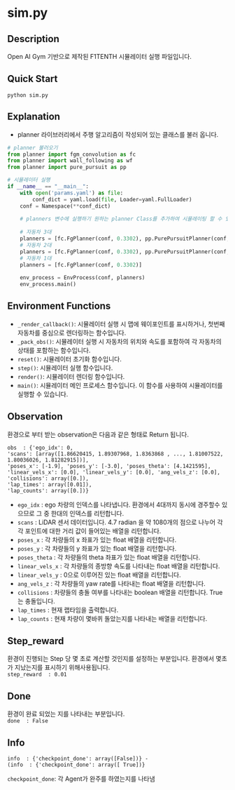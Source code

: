 # sim.py 

## Description
Open AI Gym 기반으로 제작된 F1TENTH 시뮬레이터 실행 파일입니다. 

## Quick Start
```shell
python sim.py
```

## Explanation
- planner 라이브러리에서 주행 알고리즘이 작성되어 있는 클래스를 불러 옵니다. 
```python
# planner 불러오기
from planner import fgm_convolution as fc
from planner import wall_following as wf
from planner import pure_pursuit as pp
```


```python
# 시뮬레이터 실행
if __name__ == "__main__":
    with open('params.yaml') as file:
        conf_dict = yaml.load(file, Loader=yaml.FullLoader)
    conf = Namespace(**conf_dict)
    
    # planners 변수에 실행하기 원하는 planner Class를 추가하여 시뮬레이팅 할 수 있습니다.
    
    # 자동차 3대
    planners = [fc.FgPlanner(conf, 0.3302), pp.PurePursuitPlanner(conf, 0.3302), wf.WallPlanner(conf, 0.3302)] 
    # 자동차 2대 
    planners = [fc.FgPlanner(conf, 0.3302), pp.PurePursuitPlanner(conf, 0.3302)]
    # 자동차 1대
    planners = [fc.FgPlanner(conf, 0.3302)]
    
    env_process = EnvProcess(conf, planners)
    env_process.main()
```


## Environment Functions

- `_render_callback()`: 시뮬레이터 실행 시 맵에 웨이포인트를 표시하거나, 첫번째 자동차를 중심으로 렌더링하는 함수입니다.  
- `_pack_obs()`: 시뮬레이터 실행 시 자동차의 위치와 속도를 포함하여 각 자동차의 상태를 포함하는 함수입니다.  
- `reset()`: 시뮬레이터 초기화 함수입니다.  
- `step()`: 시뮬레이터 실행 함수입니다.  
- `render()`: 시뮬레이터 렌더링 함수입니다.  
- `main()`: 시뮬레이터 메인 프로세스 함수입니다. 이 함수를 사용하여 시뮬레이터를 실행할 수 있습니다.


## Observation
환경으로 부터 받는 observation은 다음과 같은 형태로 Return 됩니다.
```
obs  : {'ego_idx': 0,
'scans': [array([1.86620415, 1.89307968, 1.8363868 , ..., 1.81007522, 1.80036026, 1.81282915])],
'poses_x': [-1.9], 'poses_y': [-3.0], 'poses_theta': [4.1421595],
'linear_vels_x': [0.0], 'linear_vels_y': [0.0], 'ang_vels_z': [0.0],
'collisions': array([0.]),
'lap_times': array([0.01]),
'lap_counts': array([0.])}
```
* `ego_idx` : ego 차량의 인덱스를 나타냅니다. 환경에서 4대까지 동시에 경주할수 있으므로 그 중 한대의 인덱스를 리턴합니다.
* `scans` : LiDAR 센서 데이터입니다. 4.7 radian 을 약 1080개의 점으로 나누어 각각 포인트에 대한 거리 값이 들어있는 배열을 리턴합니다.
* `poses_x` : 각 차량들의 x 좌표가 있는 float 배열을 리턴합니다.
* `poses_y` : 각 차량들의 y 좌표가 있는 float 배열을 리턴합니다.
* `poses_theta` : 각 차량들의 theta 좌표가 있는 float 배열을 리턴합니다.
* `linear_vels_x` : 각 차량들의 종방향 속도를 나타내는 float 배열을 리턴합니다.
* `linear_vels_y` : 0으로 이루어진 있는 float 배열을 리턴합니다.
* `ang_vels_z` : 각 차량들의 yaw rate를 나타내는 float 배열을 리턴합니다.
* `collisions` : 차량들의 충돌 여부를 나타내는 boolean 배열을 리턴합니다. True는 충돌입니다.
* `lap_times` : 현재 랩타임을 출력합니다.
* `lap_counts` : 현재 차량이 몇바퀴 돌았는지를 나타내는 배열을 리턴합니다.

## Step_reward
환경이 진행되는 Step 당 몇 초로 계산할 것인지를 설정하는 부분입니다. 환경에서 몇초가 지났는지를 표시하기 위해사용됩니다.  
```step_reward  : 0.01```

## Done
환경이 완료 되었는 지를 나타내는 부분입니다.  
```done  : False```

## Info
```
info  : {'checkpoint_done': array([False])} -
(info  : {'checkpoint_done': array([ True])}
```

`checkpoint_done`: 각 Agent가 완주를 하였는지를 나타냄